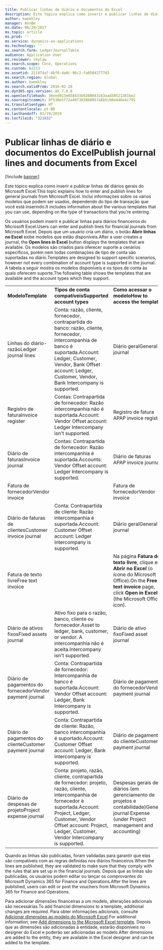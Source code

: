 ```yaml
---
title: Publicar linhas de diário e documentos do Excel
description: Este tópico explica como inserir e publicar linhas de diários gerais do Microsoft Excel. Inclui informações sobre os vários modelos que podem ser usados, dependendo do tipo de transação que você está inserindo.
author: kweekley
manager: AnnBe
ms.date: 06/20/2017
ms.topic: article
ms.prod: ''
ms.service: dynamics-ax-applications
ms.technology: ''
ms.search.form: LedgerJournalTable
audience: Application User
ms.reviewer: shylaw
ms.search.scope: Core, Operations
ms.custom: 62213
ms.assetid: 211874a7-4bf0-4a0c-96c2-fa05042777d3
ms.search.region: Global
ms.author: kweekley
ms.search.validFrom: 2016-02-28
ms.dyn365.ops.version: AX 7.0.0
ms.openlocfilehash: 36eed913e658433b9200043163aad38521381be2
ms.sourcegitcommit: 0f530e5f72a40f383868957a6b5cb0e446e4c795
ms.translationtype: HT
ms.contentlocale: pt-BR
ms.lasthandoff: 01/29/2019
ms.locfileid: "321032"
---
```

# <a name="publish-journal-lines-and-documents-from-excel"></a><span data-ttu-id="04345-104">Publicar linhas de diário e documentos do Excel</span><span class="sxs-lookup"><span data-stu-id="04345-104">Publish journal lines and documents from Excel</span></span>

[!include [banner](../includes/banner.md)]

<span data-ttu-id="04345-105">Este tópico explica como inserir e publicar linhas de diários gerais do Microsoft Excel.</span><span class="sxs-lookup"><span data-stu-id="04345-105">This topic explains how to enter and publish lines for general journals from Microsoft Excel.</span></span> <span data-ttu-id="04345-106">Inclui informações sobre os vários modelos que podem ser usados, dependendo do tipo de transação que você está inserindo.</span><span class="sxs-lookup"><span data-stu-id="04345-106">It includes information about the various templates that you can use, depending on the type of transactions that you're entering.</span></span>

<span data-ttu-id="04345-107">Os usuários podem inserir e publicar linhas para diários financeiros do Microsoft Excel.</span><span class="sxs-lookup"><span data-stu-id="04345-107">Users can enter and publish lines for financial journals from Microsoft Excel.</span></span> <span data-ttu-id="04345-108">Depois que um usuário cria um diário, o botão **Abrir linhas no Excel** exibe modelos que estão disponíveis.</span><span class="sxs-lookup"><span data-stu-id="04345-108">After a user creates a journal, the **Open lines in Excel** button displays the templates that are available.</span></span> <span data-ttu-id="04345-109">Os modelos são criados para oferecer suporte a cenários específicos, porém nem todas combinações de tipo de conta são suportadas no diário.</span><span class="sxs-lookup"><span data-stu-id="04345-109">Templates are designed to support specific scenarios, however not every combination of account type is supported in the journal.</span></span> <span data-ttu-id="04345-110">A tabela a seguir mostra os modelos disponíveis e os tipos de conta às quais oferecem suporte.</span><span class="sxs-lookup"><span data-stu-id="04345-110">The following table shows the templates that are available and the account types which they support.</span></span>

|                          |                                                                                                                         |                                                                                         |
|--------------------------|-------------------------------------------------------------------------------------------------------------------------|-----------------------------------------------------------------------------------------|
| <span data-ttu-id="04345-111">**Modelo**</span><span class="sxs-lookup"><span data-stu-id="04345-111">**Template**</span></span>             | <span data-ttu-id="04345-112">**Tipos de conta compatíveis**</span><span class="sxs-lookup"><span data-stu-id="04345-112">**Supported account types**</span></span>                                                                                             | <span data-ttu-id="04345-113">**Como acessar o modelo**</span><span class="sxs-lookup"><span data-stu-id="04345-113">**How to access the template**</span></span>                                                          |
| <span data-ttu-id="04345-114">Linhas do diário-razão</span><span class="sxs-lookup"><span data-stu-id="04345-114">Ledger journal lines</span></span>     | <span data-ttu-id="04345-115">Conta: razão, cliente, fornecedor, contrapartida do banco: razão, cliente, fornecedor, intercompanhia de banco é suportada.</span><span class="sxs-lookup"><span data-stu-id="04345-115">Account: Ledger, Customer, Vendor, Bank Offset account: Ledger, Customer, Vendor, Bank Intercompany is supported.</span></span>       | <span data-ttu-id="04345-116">Diário geral</span><span class="sxs-lookup"><span data-stu-id="04345-116">General journal</span></span>                                                                         |
| <span data-ttu-id="04345-117">Registro de fatura</span><span class="sxs-lookup"><span data-stu-id="04345-117">Invoice register</span></span>         | <span data-ttu-id="04345-118">Contas: Contrapartida de fornecedor: Razão intercompanhia não é suportada.</span><span class="sxs-lookup"><span data-stu-id="04345-118">Account: Vendor Offset account: Ledger Intercompany isn't supported.</span></span>                                                    | <span data-ttu-id="04345-119">Registro de fatura AP</span><span class="sxs-lookup"><span data-stu-id="04345-119">AP invoice register</span></span>                                                                     |
| <span data-ttu-id="04345-120">Diário de faturas</span><span class="sxs-lookup"><span data-stu-id="04345-120">Invoice journal</span></span>          | <span data-ttu-id="04345-121">Contas: Contrapartida de fornecedor: Razão intercompanhia é suportada.</span><span class="sxs-lookup"><span data-stu-id="04345-121">Accounts: Vendor Offset account: Ledger Intercompany is supported.</span></span>                                                      | <span data-ttu-id="04345-122">Diário de faturas AP</span><span class="sxs-lookup"><span data-stu-id="04345-122">AP invoice journal</span></span>                                                                      |
| <span data-ttu-id="04345-123">Fatura de fornecedor</span><span class="sxs-lookup"><span data-stu-id="04345-123">Vendor invoice</span></span>           |                                                                                                                         | <span data-ttu-id="04345-124">Fatura de fornecedor</span><span class="sxs-lookup"><span data-stu-id="04345-124">Vendor invoice</span></span>                                                                          |
| <span data-ttu-id="04345-125">Diário de faturas de clientes</span><span class="sxs-lookup"><span data-stu-id="04345-125">Customer invoice journal</span></span> | <span data-ttu-id="04345-126">Conta: Contrapartida de cliente: Razão intercompanhia é suportada.</span><span class="sxs-lookup"><span data-stu-id="04345-126">Account: Customer Offset account: Ledger Intercompany is supported.</span></span>                                                     | <span data-ttu-id="04345-127">Diário geral</span><span class="sxs-lookup"><span data-stu-id="04345-127">General journal</span></span>                                                                         |
| <span data-ttu-id="04345-128">Fatura de texto livre</span><span class="sxs-lookup"><span data-stu-id="04345-128">Free text invoice</span></span>        |                                                                                                                         | <span data-ttu-id="04345-129">Na página **Fatura de texto livre**, clique em **Abrir no Excel** (o ícone do Microsoft Office).</span><span class="sxs-lookup"><span data-stu-id="04345-129">On the **Free text invoice** page, click **Open in Excel** (the Microsoft Office icon).</span></span> |
| <span data-ttu-id="04345-130">Diário de ativos fixos</span><span class="sxs-lookup"><span data-stu-id="04345-130">Fixed assets journal</span></span>     | <span data-ttu-id="04345-131">Ativo fixo para o razão, banco, cliente ou fornecedor.</span><span class="sxs-lookup"><span data-stu-id="04345-131">Asset to ledger, bank, customer, or vendor.</span></span> <span data-ttu-id="04345-132">A intercompanhia não é aceita.</span><span class="sxs-lookup"><span data-stu-id="04345-132">Intercompany isn't supported.</span></span>                                               | <span data-ttu-id="04345-133">Diário de ativo fixo</span><span class="sxs-lookup"><span data-stu-id="04345-133">Fixed asset journal</span></span>                                                                     |
| <span data-ttu-id="04345-134">Diário de pagamentos do fornecedor</span><span class="sxs-lookup"><span data-stu-id="04345-134">Vendor payment journal</span></span>   | <span data-ttu-id="04345-135">Conta: Contrapartida de fornecedor: Intercompanhia de banco é suportada.</span><span class="sxs-lookup"><span data-stu-id="04345-135">Account: Vendor Offset account: Ledger, Bank Intercompany is supported.</span></span>                                                 | <span data-ttu-id="04345-136">Diário de pagamentos do fornecedor</span><span class="sxs-lookup"><span data-stu-id="04345-136">Vendor payment journal</span></span>                                                                  |
| <span data-ttu-id="04345-137">Diário de pagamentos do cliente</span><span class="sxs-lookup"><span data-stu-id="04345-137">Customer payment journal</span></span> | <span data-ttu-id="04345-138">Conta: Contrapartida de cliente: Razão, banco intercompanhia é suportado.</span><span class="sxs-lookup"><span data-stu-id="04345-138">Account: Customer Offset account: Ledger, Bank Intercompany is supported.</span></span>                                               | <span data-ttu-id="04345-139">Diário de pagamentos do cliente</span><span class="sxs-lookup"><span data-stu-id="04345-139">Customer payment journal</span></span>                                                                |
| <span data-ttu-id="04345-140">Diário de despesas de projeto</span><span class="sxs-lookup"><span data-stu-id="04345-140">Project expense journal</span></span>  | <span data-ttu-id="04345-141">Conta: projeto, razão, cliente, contrapartida de fornecedor: projeto, razão, cliente, intercompanhia de fornecedor é suportada.</span><span class="sxs-lookup"><span data-stu-id="04345-141">Account: Project, Ledger, Customer, Vendor Offset account: Project, Ledger, Customer, Vendor Intercompany is supported.</span></span> | <span data-ttu-id="04345-142">Despesas gerais de diários (em gerenciamento de projetos e contabilidade)</span><span class="sxs-lookup"><span data-stu-id="04345-142">General journal Expense (under Project management and accounting)</span></span>                       |

<span data-ttu-id="04345-143">Quando as linhas são publicadas, foram validadas para garantir que elas são compatíveis com as regras definidas nos diários financeiros.</span><span class="sxs-lookup"><span data-stu-id="04345-143">When the lines are published, they are validated to make sure that they comply with the rules that are set up in the financial journals.</span></span> <span data-ttu-id="04345-144">Depois que as linhas são publicadas, os usuários podem editar ou lançar os comprovantes do Microsoft Dynamics 365 for Finance and Operations.</span><span class="sxs-lookup"><span data-stu-id="04345-144">After the lines are published, users can edit or post the vouchers from Microsoft Dynamics 365 for Finance and Operations.</span></span> 

<span data-ttu-id="04345-145">Para adicionar dimensões financeiras a um modelo, alterações adicionais são necessárias.</span><span class="sxs-lookup"><span data-stu-id="04345-145">To add financial dimensions to a template, additional changes are required.</span></span> <span data-ttu-id="04345-146">Para obter informações adicionais, consulte [Adicionar dimensões ao modelo do Microsoft Excel](../../dev-itpro/financial/add-dimensions-excel-templates.md).</span><span class="sxs-lookup"><span data-stu-id="04345-146">For additional information, see [Add dimensions to the Microsoft Excel template](../../dev-itpro/financial/add-dimensions-excel-templates.md).</span></span> <span data-ttu-id="04345-147">Depois que as dimensões são adicionadas à entidade, estarão disponíveis no designer do Excel e poderão ser adicionadas ao modelo.</span><span class="sxs-lookup"><span data-stu-id="04345-147">After dimensions are added to the entity, they are available in the Excel designer and can be added to the template.</span></span>





